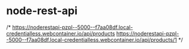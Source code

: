 # node-rest-api

/*
https://noderestapi-pzpl--5000--f7aa08df.local-credentialless.webcontainer.io/api/products
https://noderestapi-pzpl--5000--f7aa08df.local-credentialless.webcontainer.io/api/products/1
*/